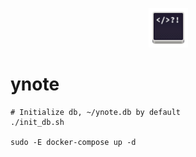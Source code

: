 <p align="center"><img width=12.5% src="https://github.com/alexryndin/ynote/blob/master/readme/ynote_logo.png"></p>

# ynote
```
# Initialize db, ~/ynote.db by default
./init_db.sh

sudo -E docker-compose up -d
```
